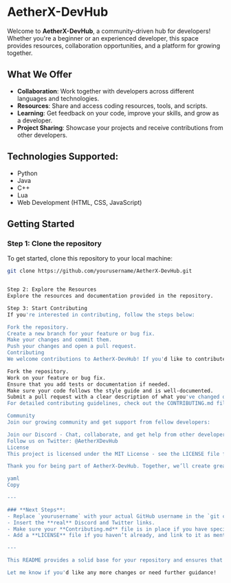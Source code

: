 # AetherX-DevHub

Welcome to **AetherX-DevHub**, a community-driven hub for developers! Whether you're a beginner or an experienced developer, this space provides resources, collaboration opportunities, and a platform for growing together.

## What We Offer
- **Collaboration**: Work together with developers across different languages and technologies.
- **Resources**: Share and access coding resources, tools, and scripts.
- **Learning**: Get feedback on your code, improve your skills, and grow as a developer.
- **Project Sharing**: Showcase your projects and receive contributions from other developers.

## Technologies Supported:
- Python
- Java
- C++
- Lua
- Web Development (HTML, CSS, JavaScript)

## Getting Started

### Step 1: Clone the repository
To get started, clone this repository to your local machine:

```bash
git clone https://github.com/yourusername/AetherX-DevHub.git


Step 2: Explore the Resources
Explore the resources and documentation provided in the repository.

Step 3: Start Contributing
If you're interested in contributing, follow the steps below:

Fork the repository.
Create a new branch for your feature or bug fix.
Make your changes and commit them.
Push your changes and open a pull request.
Contributing
We welcome contributions to AetherX-DevHub! If you'd like to contribute, please follow these guidelines:

Fork the repository.
Work on your feature or bug fix.
Ensure that you add tests or documentation if needed.
Make sure your code follows the style guide and is well-documented.
Submit a pull request with a clear description of what you've changed or added.
For detailed contributing guidelines, check out the CONTRIBUTING.md file.

Community
Join our growing community and get support from fellow developers:

Join our Discord - Chat, collaborate, and get help from other developers.
Follow us on Twitter: @AetherXDevHub
License
This project is licensed under the MIT License - see the LICENSE file for details.

Thank you for being part of AetherX-DevHub. Together, we’ll create great projects, learn, and grow as developers!

yaml
Copy

---

### **Next Steps**:
- Replace `yourusername` with your actual GitHub username in the `git clone` command.
- Insert the **real** Discord and Twitter links.
- Make sure your **Contributing.md** file is in place if you have special instructions for contributors.
- Add a **LICENSE** file if you haven’t already, and link to it as mentioned.

---

This README provides a solid base for your repository and ensures that new users and contributors will know how to get started, contribute, and join your community.

Let me know if you'd like any more changes or need further guidance!

